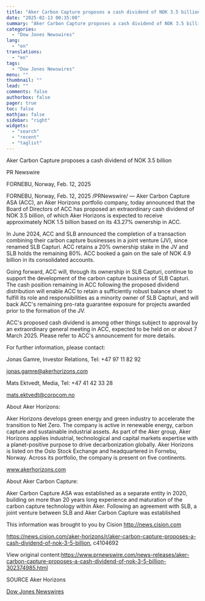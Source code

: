 ```yaml
---
title: "Aker Carbon Capture proposes a cash dividend of NOK 3.5 billion"
date: "2025-02-13 00:35:00"
summary: "Aker Carbon Capture proposes a cash dividend of NOK 3.5 billionPR NewswireFORNEBU, Norway, Feb. 12, 2025FORNEBU, Norway, Feb. 12, 2025 /PRNewswire/ — Aker Carbon Capture ASA (ACC), an Aker Horizons portfolio company, today announced that the Board of Directors of ACC has proposed an extraordinary cash dividend of NOK 3.5..."
categories:
  - "Dow Jones Newswires"
lang:
  - "en"
translations:
  - "en"
tags:
  - "Dow Jones Newswires"
menu: ""
thumbnail: ""
lead: ""
comments: false
authorbox: false
pager: true
toc: false
mathjax: false
sidebar: "right"
widgets:
  - "search"
  - "recent"
  - "taglist"
---
```


Aker Carbon Capture proposes a cash dividend of NOK 3.5 billion

PR Newswire

FORNEBU, Norway, Feb. 12, 2025

FORNEBU, Norway, Feb. 12, 2025 /PRNewswire/ — Aker Carbon Capture ASA (ACC), an Aker Horizons portfolio company, today announced that the Board of Directors of ACC has proposed an extraordinary cash dividend of NOK 3.5 billion, of which Aker Horizons is expected to receive approximately NOK 1.5 billion based on its 43.27% ownership in ACC.

In June 2024, ACC and SLB announced the completion of a transaction combining their carbon capture businesses in a joint venture (JV), since renamed SLB Capturi. ACC retains a 20% ownership stake in the JV and SLB holds the remaining 80%. ACC booked a gain on the sale of NOK 4.9 billion in its consolidated accounts.

Going forward, ACC will, through its ownership in SLB Capturi, continue to support the development of the carbon capture business of SLB Capturi. The cash position remaining in ACC following the proposed dividend distribution will enable ACC to retain a sufficiently robust balance sheet to fulfill its role and responsibilities as a minority owner of SLB Capturi, and will back ACC's remaining pro-rata guarantee exposure for projects awarded prior to the formation of the JV.

ACC's proposed cash dividend is among other things subject to approval by an extraordinary general meeting in ACC, expected to be held on or about 7 March 2025. Please refer to ACC's announcement for more details.

For further information, please contact:

Jonas Gamre, Investor Relations, Tel: +47 97 11 82 92

jonas.gamre@akerhorizons.com

Mats Ektvedt, Media, Tel: +47 41 42 33 28

mats.ektvedt@corpcom.no

About Aker Horizons:

Aker Horizons develops green energy and green industry to accelerate the transition to Net Zero. The company is active in renewable energy, carbon capture and sustainable industrial assets. As part of the Aker group, Aker Horizons applies industrial, technological and capital markets expertise with a planet-positive purpose to drive decarbonization globally. Aker Horizons is listed on the Oslo Stock Exchange and headquartered in Fornebu, Norway. Across its portfolio, the company is present on five continents.

www.akerhorizons.com

About Aker Carbon Capture:

Aker Carbon Capture ASA was established as a separate entity in 2020, building on more than 20 years long experience and maturation of the carbon capture technology within Aker. Following an agreement with SLB, a joint venture between SLB and Aker Carbon Capture was established

This information was brought to you by Cision http://news.cision.com

https://news.cision.com/aker-horizons/r/aker-carbon-capture-proposes-a-cash-dividend-of-nok-3-5-billion, c4104692

View original content:https://www.prnewswire.com/news-releases/aker-carbon-capture-proposes-a-cash-dividend-of-nok-3-5-billion-302374985.html

SOURCE Aker Horizons

[Dow Jones Newswires](https://www.tradingview.com/news/DJN_DN20250212010021:0/)

